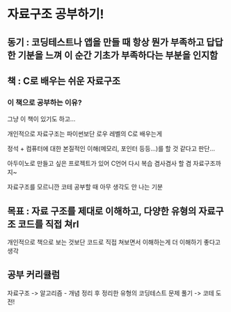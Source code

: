# 자료구조 공부하기!

## 동기 : 코딩테스트나 앱을 만들 때 항상 뭔가 부족하고 답답한 기분을 느껴 이 순간 기초가 부족하다는 부분을 인지함

## 책 : C로 배우는 쉬운 자료구조

### 이 책으로 공부하는 이유?

그냥 이 책이 있기도 하고...

개인적으로 자료구조는 파이썬보단 로우 레벨의 C로 배우는게

정석 + 컴퓨터에 대한 본질적인 이해(메모리, 포인터 등등...)를 할 것 같다고 판단...

아두이노로 만들고 싶은 프로젝트가 있어 C언어 다시 복습
겸사겸사 할 겸 자료구조까지~

자료구조를 모르니깐 코테 공부할 때 아무 생각도 안 나는 기분

## 목표 : 자료 구조를 제대로 이해하고, 다양한 유형의 자료구조 코드를 직접 쳐rl 

개인적으로 책으로 보는 것보단 코드로 직접 쳐보면서 이해하는게 더 이해하기 좋다고 생각

## 공부 커리큘럼

자료구조 -> 알고리즘 - 개념 정리 후 정리한 유형의 코딩테스트 문제 풀기 -> 코테 도전!
